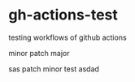 # gh-actions-test
testing workflows of github actions



minor
patch
major
 
sas
patch
minor
test
asdad
   
  
  
